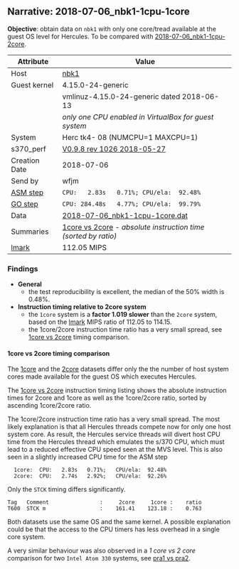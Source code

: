 ## Narrative: 2018-07-06_nbk1-1cpu-1core

**Objective**: obtain data on `nbk1` with only one core/tread available
at the guest OS level for Hercules.
To be compared with [2018-07-06_nbk1-1cpu-2core](2018-07-06_nbk1-1cpu-2core.md).

| Attribute | Value |
| --------- | ----- |
| Host   | [nbk1](hostinfo_nbk1.md) |
| Guest kernel | 4.15.0-24-generic |
|              | vmlinuz-4.15.0-24-generic dated 2018-06-13 |
|              | _only one CPU enabled in VirtualBox for guest system_ |
| System | Herc tk4- 08 (NUMCPU=1 MAXCPU=1) |
| s370_perf | [V0.9.8  rev  1026  2018-05-27](https://github.com/wfjm/s370-perf/blob/0f1260f/codes/s370_perf.asm) |
| Creation Date | 2018-07-06 |
| Send by | wfjm |
| [ASM step](README_narr.md#user-content-asm) | `CPU:   2.83s   0.71%; CPU/ela:  92.48%` |
| [GO step](README_narr.md#user-content-go)   | `CPU: 284.48s   4.77%; CPU/ela:  99.79%` |
| Data | [2018-07-06_nbk1-1cpu-1core.dat](../data/2018-07-06_nbk1-1cpu-1core.dat) |
| Summaries | [1core vs 2core](sum_2018-07-06_nbk1-1cpu-2core_and_1core.dat) - _absolute instruction time (sorted by ratio)_ |
| [lmark](README_narr.md#user-content-lmark) | 112.05 MIPS |

### <a id="find">Findings</a>
- **General**
  - the test reproducibility is excellent, the median of the 50% width is 0.48%.
- **Instruction timing relative to 2core system**
  - the `1core` system is a **factor 1.019 slower**
    than the `2core` system,
    based on the [lmark](README_narr.md#user-content-lmark) MIPS ratio of
    112.05 to 114.15.
  - the 1core/2core instruction time ratio has a very small spread, see
    [1core vs 2core](#user-content-find-vs-2core)
    timing comparison.

#### <a id="find-vs-2core">1core vs 2core timing comparison</a>

The [1core](2018-07-06_nbk1-1cpu-1core.md) and the
[2core](2018-07-06_nbk1-1cpu-2core.md) datasets differ only the the number
of host system cores made available for the guest OS which executes
Hercules.

The [1core vs 2core](sum_2018-07-06_nbk1-1cpu-2core_and_1core.dat) instruction
timing listing shows the absolute instruction times for 2core and 1core as well
as the 1core/2core ratio, sorted by ascending 1core/2core ratio.

The 1core/2core instruction time ratio has a very small spread.
The most likely explanation is that all Hercules threads compete now for
only one host system core. As result, the Hercules service threads will
divert host CPU time from the Hercules thread which emulates the s/370 CPU,
which must lead to a reduced effective CPU speed seen at the MVS level.
This is also seen in a slightly increased CPU time for the ASM step
```
  1core:  CPU:   2.83s   0.71%;   CPU/ela:  92.48%
  2core:  CPU:   2.74s   2.92%;   CPU/ela:  92.26%
```

Only the `STCK` timing differs significantly.
```
Tag   Comment                :     2core     1core :    ratio
T600  STCK m                 :    161.41    123.18 :    0.763
```

Both datasets use the same OS and the same kernel. A possible explanation
could be that the access to the CPU timers has less overhead in a single
core system.

A very similar behaviour was also observed in a _1 core vs 2 core_
comparison for two `Intel Atom 330` systems, see
[pra1 vs pra2](2018-06-26_pra1.md#user-content-find-vs-pra2).
